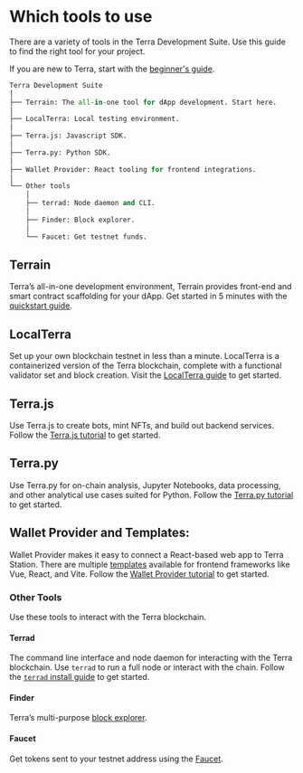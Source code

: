 # Which tools to use

There are a variety of tools in the Terra Development Suite. Use this guide to find the right tool for your project.

If you are new to Terra, start with the [beginner's guide](./get-started.md).

```python
Terra Development Suite
│
├── Terrain: The all-in-one tool for dApp development. Start here.
│
├── LocalTerra: Local testing environment.
│
├── Terra.js: Javascript SDK.
│
├── Terra.py: Python SDK.
│
├── Wallet Provider: React tooling for frontend integrations.
│
└── Other tools
    │
    ├── terrad: Node daemon and CLI.
    │
    ├── Finder: Block explorer.
    │
    └── Faucet: Get testnet funds.
```

## Terrain

Terra’s all-in-one development environment, Terrain provides front-end and smart contract scaffolding for your dApp. Get started in 5 minutes with the [quickstart guide](./get-started.md).

## LocalTerra

Set up your own blockchain testnet in less than a minute. LocalTerra is a containerized version of the Terra blockchain, complete with a functional validator set and block creation. Visit the [LocalTerra guide](terrain/using-terrain-localterra.md) to get started.

## Terra<span/>.js

Use Terra<span/>.js to create bots, mint NFTs, and build out backend services. Follow the [Terra.js tutorial](terra-js/getting-started.md) to get started.

## Terra<span/>.py

Use Terra<span/>.py for on-chain analysis, Jupyter Notebooks, data processing, and other analytical use cases suited for Python. Follow the [Terra.py tutorial](https://terra-money.github.io/terra.py/tutorial.html) to get started.

## Wallet Provider and Templates:

Wallet Provider makes it easy to connect a React-based web app to Terra Station. There are multiple [templates](https://templates.terra.money/) available for frontend frameworks like Vue, React, and Vite. Follow the [Wallet Provider tutorial](./sdks/wallet-provider/wallet-provider-tutorial.md) to get started.

### Other Tools

Use these tools to interact with the Terra blockchain.

#### Terrad

The command line interface and node daemon for interacting with the Terra blockchain. Use `terrad` to run a full node or interact with the chain. Follow the [`terrad` install guide](./how-to/terrad/install-terrad.md) to get started.

#### Finder

Terra’s multi-purpose [block explorer](https://finder.terra.money/).

#### Faucet

Get tokens sent to your testnet address using the [Faucet](https://faucet.terra.money).

